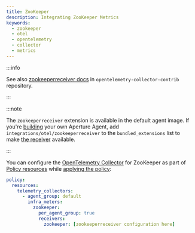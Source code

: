 ```yaml
---
title: ZooKeeper
description: Integrating ZooKeeper Metrics
keywords:
  - zookeeper
  - otel
  - opentelemetry
  - collector
  - metrics
---
```


:::info

See also [zookeeperreceiver docs][receiver] in `opentelemetry-collector-contrib`
repository.

:::

:::note

The `zookeeperreceiver` extension is available in the default agent image. If
you're [building][build] your own Aperture Agent, add
`integrations/otel/zookeeperreceiver` to the `bundled_extensions` list to make
[the receiver][receiver] available.

:::

You can configure the [OpenTelemetry Collector][opentelemetry-collector] for
ZooKeeper as part of [Policy resources][policy-resources] while [applying the
policy][applying-policy]:

```yaml
policy:
  resources:
    telemetry_collectors:
      - agent_group: default
        infra_meters:
          zookeeper:
            per_agent_group: true
            receivers:
              zookeeper: [zookeeperreceiver configuration here]
```

[build]: /reference/aperturectl/build/agent/agent.md
[receiver]:
  https://github.com/open-telemetry/opentelemetry-collector-contrib/tree/main/receiver/zookeeperreceiver
[opentelemetry-collector]: /reference/configuration/spec.md#telemetry-collector
[applying-policy]: /use-cases/use-cases.md
[policy-resources]: /reference/configuration/spec.md#resources
